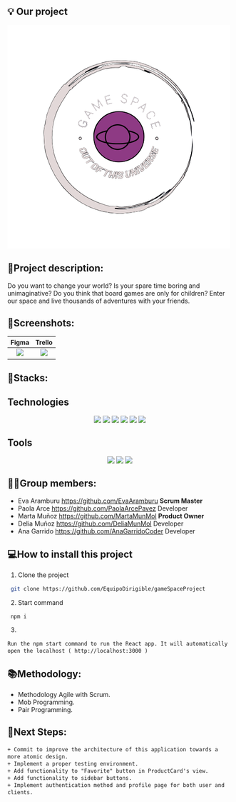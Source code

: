## 💡 Our project 
![image](https://github.com/EquipoDirigible/gameSpaceProject/blob/master/src/assets/logo-navbar.png)
 
## 📝Project description:
Do you want to change your world? Is your spare time boring and unimaginative? Do you think that board games are only for children? Enter our space and live thousands of adventures with your friends.


## 📸Screenshots:

| Figma | Trello | 
| :---: | :---: | 
|<img src="https://github.com/EquipoDirigible/gameSpaceProject/blob/feature/methodsstyle/src/assets/readme/figma.png" width="50%"> |<img src="https://github.com/EquipoDirigible/gameSpaceProject/blob/feature/methodsstyle/src/assets/readme/trello.png" width="50%"> |

		

## 🔧Stacks:

## Technologies

 <p align="center">
 <img src= "https://img.shields.io/badge/html5-%23E34F26.svg?style=for-the-badge&logo=html5&logoColor=white"></img>
 <img src= "https://img.shields.io/badge/css3-%231572B6.svg?style=for-the-badge&logo=css3&logoColor=white"></img>
 <img src= "https://img.shields.io/badge/javascript-%23323330.svg?style=for-the-badge&logo=javascript&logoColor=%23F7DF1E"></img>
 <img src= "https://img.shields.io/badge/react-%2320232a.svg?style=for-the-badge&logo=react&logoColor=%2361DAFB"></img>
 <img src= "https://img.shields.io/badge/NPM-%23000000.svg?style=for-the-badge&logo=npm&logoColor=white"></img> 
 <img src= "https://img.shields.io/badge/node.js-6DA55F?style=for-the-badge&logo=node.js&logoColor=white"></img> </p>
 
 ## Tools

 <p align="center"><a herf="https://www.figma.com/file/j3PmBXAYaB5q9chh5o23tw/Quotes?node-id=0%3A1&t=wIPAO9j1BXSjwg2G-0"><img src= "https://img.shields.io/badge/figma-%23F24E1E.svg?style=for-the-badge&logo=figma&logoColor=white"></a>
 <a href=""><img src= "https://img.shields.io/badge/Github-%2300C4CC.svg?style=for-the-badge&logo=Canva&logoColor=white"></a>
 <a herf="https://trello.com/b/MEFwJ2xu/frases"><img src= "https://img.shields.io/badge/Trello-%23026AA7.svg?style=for-the-badge&logo=Trello&logoColor=white"></img>

## 👩‍💻Group members:

+ Eva Aramburu https://github.com/EvaAramburu **Scrum Master**
+ Paola Arce https://github.com/PaolaArcePavez Developer
+ Marta Muñoz https://github.com/MartaMunMol **Product Owner**
+ Delia Muñoz https://github.com/DeliaMunMol Developer
+ Ana Garrido https://github.com/AnaGarridoCoder Developer

## 💻How to install this project

1. Clone the project
```bash
 git clone https://github.com/EquipoDirigible/gameSpaceProject
```
2. Start command
```
 npm i
```
3. 
```
Run the npm start command to run the React app. It will automatically open the localhost ( http://localhost:3000 )
```

## 📚Methodology:
- Methodology Agile with Scrum.
- Mob Programming.
- Pair Programming.
	
## 🧪Next Steps:
	+ Commit to improve the architecture of this application towards a more atomic design.
	+ Implement a proper testing environment.
	+ Add functionality to "Favorite" button in ProductCard's view.
	+ Add functionality to sidebar buttons.
	+ Implement authentication method and profile page for both user and clients.
	

	


